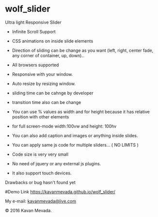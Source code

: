 # wolf_slider

Ultra light Responsive Slider

- Infinite Scroll Support
- CSS animations on inside slide elements
- Direction of sliding can be change as you want (left, right, center fade, any corner of container, up, down)..
- All browsers supported
- Responsive with your window.
- Auto resize by resizing window.
- sliding time can be cahnge by developer
- transition time also can be change
- You can use % values as width and for height because it has relative position with other elements
- for full screen-mode width:100vw and height: 100hv
- You can also add caption and images or anything inside slides.


- You can apply same js code for multiple sliders... ( NO LIMITS )
- Code size is very very small
- No need of jquery or any external js plugins.
- It also support touch devices.


Drawbacks or bug hasn't found yet


#Demo
Link https://kavanmevada.github.io/wolf_slider/

My e-mail: kavanmevada@live.com

© 2016 Kavan Mevada.
